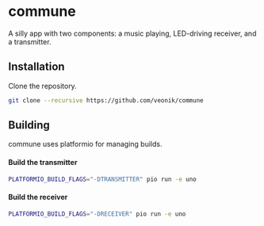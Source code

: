 commune
=======

A silly app with two components: a music playing, LED-driving receiver,
and a transmitter.

Installation
------------

Clone the repository.

```bash
git clone --recursive https://github.com/veonik/commune
```


Building
--------

commune uses platformio for managing builds.


#### Build the transmitter

```bash
PLATFORMIO_BUILD_FLAGS="-DTRANSMITTER" pio run -e uno
```


#### Build the receiver

```bash
PLATFORMIO_BUILD_FLAGS="-DRECEIVER" pio run -e uno
```